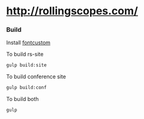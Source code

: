 # http://rollingscopes.com/
### Build

Install [fontcustom](http://fontcustom.com/)

To build rs-site
```sh
gulp build:site
```

To build conference site
```sh
gulp build:conf
```

To build both
```sh
gulp
```
